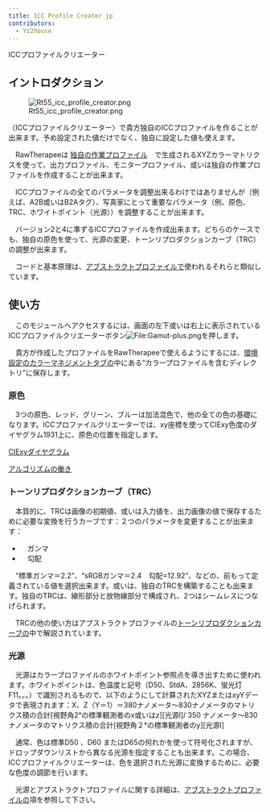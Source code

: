 ```yaml
---
title: ICC Profile Creater jp
contributors:
  - Yz2house
---
```


<div class="pagetitle">

ICCプロファイルクリエーター

</div>

## イントロダクション

<figure>
<img src="/images/Rt55_icc_profile_creator.png"
title="Rt55_icc_profile_creator.png" />
<figcaption>Rt55_icc_profile_creator.png</figcaption>
</figure>

〈ICCプロファイルクリエーター〉で貴方独自のICCプロファイルを作ることが出来ます。予め設定された値だけでなく、独自に設定した値も使えます。

　RawTherapeeは
[独自の作業プロファイル](Color_Management/jp#Adding_Custom_Working_Profiles.md)　で生成されるXYZカラーマトリクスを使って、出力プロファイル、モニタープロファイル、或いは独自の作業プロファイルを作成することが出来ます。

　ICCプロファイルの全てのパラメータを調整出来るわけではありませんが（例えば、A2B或いはB2Aタグ）、写真家にとって重要なパラメータ（例、原色、TRC、ホワイトポイント（光源））を調整することが出来ます。

　バージョン2と4に準ずるICCプロファイルを作成出来ます。どちらのケースでも、独自の原色を使って、光源の変更、トーンリプロダクションカーブ（TRC）の調整が出来ます。

　コードと基本原理は、[アブストラクトプロファイルで](Color_Management/jp#Abstract_Profiles.md)使われるそれらと類似しています。

## 使い方

　このモジュールへアクセスするには、画面の左下或いは右上に表示されているICCプロファイルクリエーターボタン![<File:Gamut-plus.png>](Gamut-plus.png "File:Gamut-plus.png")を押します。

　貴方が作成したプロファイルをRawTherapeeで使えるようにするには、[環境設定のカラーマネジメントタブの](Preferences/jp.md)中にある“カラープロファイルを含むディレクトリ”に保存します。

### 原色

　3つの原色、レッド、グリーン、ブルーは加法混色で、他の全ての色の基礎になります。ICCプロファイルクリエーターでは、xy座標を使ってCIExy色度のダイヤグラム1931上に、原色の位置を指定します。

[CIExyダイヤグラム](Color_Management#The_CIE_xy_diagram.md)

[アルゴリズムの働き](Color_Management#How_the_.22Primaries_and_White_Point.22_algorithm_works.md)

### トーンリプロダクションカーブ（TRC）

　本質的に、TRCは画像の初期値、或いは入力値を、出力画像の値で保存するために必要な変換を行うカーブです：２つのパラメータを変更することが出来ます：

- 　ガンマ
- 　勾配

　“標準ガンマ＝2.2”、“sRGBガンマ＝2.4　勾配=12.92”、などの、前もって定義されている値を選択出来ます。或いは、独自のTRCを構築することも出来ます。独自のTRCは、線形部分と放物線部分で構成され、2つはシームレスにつなげられます。

　TRCの他の使い方はアブストラクトプロファイルの[トーンリプロダクションカーブの](Color_Management/jp#TRC_-_Tone_Response_Curve.md)中で解説されています。

### 光源

　光源はカラープロファイルのホワイトポイント参照点を導き出すために使われます。ホワイトポイントは、色温度と記号（D50、StdA、2856K、蛍光灯F11。。。）で識別されるもので、以下のようにして計算されたXYZまたはxyYデータで表現されます：X、Z（Y＝1）＝380ナノメータ～830ナノメータのマトリクス積の合計\[視野角2°の標準観測者のx或いはz\]\[光源I\]/
350
ナノメータ～830ナノメータのマトリクス積の合計\[視野角２°の標準観測者のy\]\[光源I\]

　通常、色は標準D50 、D60
またはD65の何れかを使って符号化されますが、ドロップダウンリストから異なる光源を指定することも出来ます。この場合、ICCプロファイルクリエーターは、色を選択された光源に変換するために、必要な色度の調節を行います。

　光源とアブストラクトプロファイルに関する詳細は、[アブストラクトプロファイルの](Color_Management/jp#Abstract_Profiles.md)項を参照して下さい。
